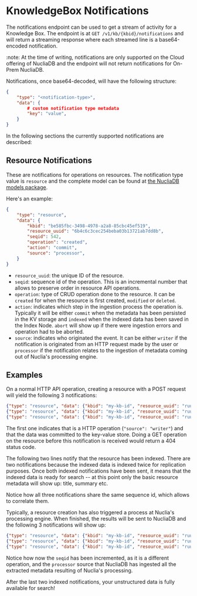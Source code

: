 # KnowledgeBox Notifications

The notifications endpoint can be used to get a stream of activity for a Knowledge Box. The endpoint is at `GET /v1/kb/{kbid}/notifications` and will return a streaming response where each streamed line is a base64-encoded notification.

:note: At the time of writing, notifications are only supported on the Cloud offering of NucliaDB and the endpoint will not return notifications for On-Prem NucliaDB.

Notifications, once base64-decoded, will have the following structure:

```json
{
    "type": "<notification-type>",
    "data": {
        # custom notification type metadata
        "key": "value",
    }
}
```

In the following sections the currently supported notifications are described:

## Resource Notifications

These are notifications for operations on resources. The notification type value is `resource` and the complete model can be found at [the NucliaDB models package](https://github.com/nuclia/nucliadb/blob/main/nucliadb_models/nucliadb_models/notifications.py).

Here's an example:
```json
{
    "type": "resource",
    "data": {
        "kbid": "be585fbc-3498-4978-a2a8-85cbc45ef519",
        "resource_uuid": "6b4c6c3cec254beba03b13721ab7dd8b",
        "seqid": 542,
        "operation": "created",
        "action": "commit",
        "source": "processor",
    }
}
```
- `resource_uuid`: the unique ID of the resource.
- `seqid`: sequence id of the operation. This is an incremental number that allows to preserve order in resource API operations.
- `operation`: type of CRUD operation done to the resource. It can be `created` for when the resource is first created, `modified` or `deleted`.
- `action`: indicates which step in the ingestion process the operation is. Typically it will be either `commit` when the metadata has been persisted in the KV storage and `indexed` when the indexed data has been saved in the Index Node. `abort` will show up if there were ingestion errors and operation had to be aborted.
- `source`: indicates who originated the event. It can be either `writer` if the notification is originated from an HTTP request made by the user or `processor` if the notification relates to the ingestion of metadata coming out of Nuclia's processing engine.

## Examples
On a normal HTTP API operation, creating a resource with a POST request will yield the following 3 notifications:

```json
{"type": "resource", "data": {"kbid": "my-kb-id", "resource_uuid": "ruuid", "seqid": 224278, "operation": "created", "action": "commit", "source": "writer"}}
{"type": "resource", "data": {"kbid": "my-kb-id", "resource_uuid": "ruuid", "seqid": 224278, "operation": null, "action": "indexed", "source": null}}
{"type": "resource", "data": {"kbid": "my-kb-id", "resource_uuid": "ruuid", "seqid": 224278, "operation": null, "action": "indexed", "source": null}}
```
The first one indicates that is a HTTP operation (`"source": "writer"`) and that the data was committed to the key-value store. Doing a GET operation on the resource before this notification is received would return a 404 status code.

The following two lines notify that the resource has been indexed. There are two notifications because the indexed data is indexed twice for replication purposes. Once both indexed notifications have been sent, it means that the indexed data is ready for search -- at this point only the basic resource metadata will show up: title, summary etc.

Notice how all three notifications share the same sequence id, which allows to correlate them.

Typically, a resource creation has also triggered a process at Nuclia's processing engine. When finished, the results will be sent to NucliaDB and the following 3 notifications will show up:

```json
{"type": "resource", "data": {"kbid": "my-kb-id", "resource_uuid": "ruuid", "seqid": 224281, "operation": "created", "action": "commit", "source": "processor"}}
{"type": "resource", "data": {"kbid": "my-kb-id", "resource_uuid": "ruuid", "seqid": 224281, "operation": null, "action": "indexed", "source": null}}
{"type": "resource", "data": {"kbid": "my-kb-id", "resource_uuid": "ruuid", "seqid": 224281, "operation": null, "action": "indexed", "source": null}}
```

Notice how now the `seqid` has been incremented, as it is a different operation, and the `processor` source that NucliaDB has ingested all the extracted metadata resulting of Nuclia's processing.

After the last two indexed notifications, your unstructured data is fully available for search!
